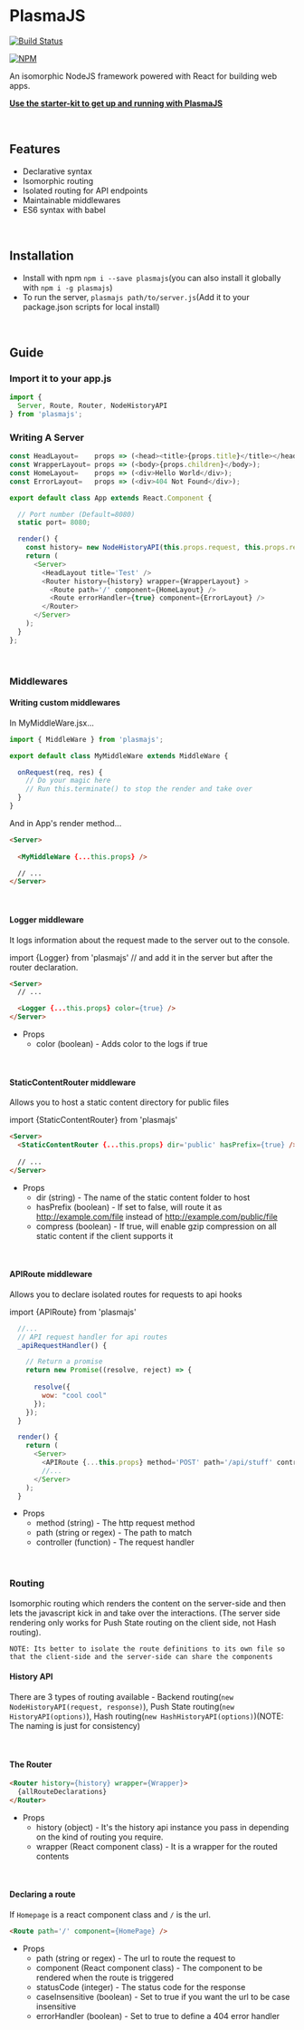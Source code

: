 # PlasmaJS
[![Build Status](https://travis-ci.org/phenax/plasmajs.svg?branch=master)](https://travis-ci.org/phenax/plasmajs)

[![NPM](https://nodei.co/npm/plasmajs.png?downloadRank=true)](https://www.npmjs.com/package/plasmajs)

An isomorphic NodeJS framework powered with React for building web apps.


**[Use the starter-kit to get up and running with PlasmaJS](https://github.com/phenax/plasmajs-starter-kit)**

<br />

## Features
* Declarative syntax
* Isomorphic routing
* Isolated routing for API endpoints
* Maintainable middlewares
* ES6 syntax with babel

<br />

## Installation
* Install with npm ```npm i --save plasmajs```(you can also install it globally with ```npm i -g plasmajs```)
* To run the server, ```plasmajs path/to/server.js```(Add it to your package.json scripts for local install)

<br />

## Guide

### Import it to your app.js
```javascript
import {
  Server, Route, Router, NodeHistoryAPI
} from 'plasmajs';
```

### Writing A Server
```javascript
const HeadLayout=    props => (<head><title>{props.title}</title></head>);
const WrapperLayout= props => (<body>{props.children}</body>);
const HomeLayout=    props => (<div>Hello World</div>);
const ErrorLayout=   props => (<div>404 Not Found</div>);

export default class App extends React.Component {

  // Port number (Default=8080)
  static port= 8080;

  render() {
    const history= new NodeHistoryAPI(this.props.request, this.props.response);
    return (
      <Server>
        <HeadLayout title='Test' />
        <Router history={history} wrapper={WrapperLayout} >
          <Route path='/' component={HomeLayout} />
          <Route errorHandler={true} component={ErrorLayout} />
        </Router>
      </Server>
    );
  }
};
```

<br />

### Middlewares

#### Writing custom middlewares

In MyMiddleWare.jsx...
```javascript
import { MiddleWare } from 'plasmajs';

export default class MyMiddleWare extends MiddleWare {

  onRequest(req, res) {
    // Do your magic here
    // Run this.terminate() to stop the render and take over
  }
}
```

And in App's render method...
```html
<Server>
  
  <MyMiddleWare {...this.props} />

  // ...
</Server>
```

<br />

#### Logger middleware
It logs information about the request made to the server out to the console.

import {Logger} from 'plasmajs' // and add it in the server but after the router declaration.
```html
<Server>
  // ...

  <Logger {...this.props} color={true} />
</Server>
```

- Props
  - color (boolean)   - Adds color to the logs if true

<br />

#### StaticContentRouter middleware
Allows you to host a static content directory for public files

import {StaticContentRouter} from 'plasmajs'
```html
<Server>
  <StaticContentRouter {...this.props} dir='public' hasPrefix={true} />
  
  // ...
</Server>
```

- Props
  - dir (string)         - The name of the static content folder to host
  - hasPrefix (boolean)  - If set to false, will route it as http://example.com/file instead of http://example.com/public/file
  - compress (boolean)   - If true, will enable gzip compression on all static content if the client supports it

<br />

#### APIRoute middleware
Allows you to declare isolated routes for requests to api hooks

import {APIRoute} from 'plasmajs'
```javascript
  //...
  // API request handler for api routes
  _apiRequestHandler() {

    // Return a promise
    return new Promise((resolve, reject) => {
		
      resolve({
        wow: "cool cool"
      });
    });
  }

  render() {
    return (
      <Server>
        <APIRoute {...this.props} method='POST' path='/api/stuff' controller={this._apiRequestHandler} />
        //...
      </Server>
    );
  }
```

- Props
  - method (string)          - The http request method
  - path (string or regex)   - The path to match
  - controller (function)    - The request handler

<br />

### Routing
Isomorphic routing which renders the content on the server-side and then lets the javascript kick in and take over the interactions. (The server side rendering only works for Push State routing on the client side, not Hash routing).

`NOTE: Its better to isolate the route definitions to its own file so that the client-side and the server-side can share the components` 


#### History API
There are 3 types of routing available - Backend routing(`new NodeHistoryAPI(request, response)`), Push State routing(`new HistoryAPI(options)`), Hash routing(`new HashHistoryAPI(options)`)(NOTE: The naming is just for consistency)

<br />

#### The Router
```html
<Router history={history} wrapper={Wrapper}>
  {allRouteDeclarations}
</Router>
```

- Props
  - history (object)                 - It's the history api instance you pass in depending on the kind of routing you require.
  - wrapper (React component class)  - It is a wrapper for the routed contents

<br />

#### Declaring a route
If `Homepage` is a react component class and `/` is the url.
```html
<Route path='/' component={HomePage} />
```

- Props
  - path (string or regex)              - The url to route the request to
  - component (React component class)   - The component to be rendered when the route is triggered
  - statusCode (integer)                - The status code for the response
  - caseInsensitive (boolean)           - Set to true if you want the url to be case insensitive
  - errorHandler (boolean)              - Set to true to define a 404 error handler

